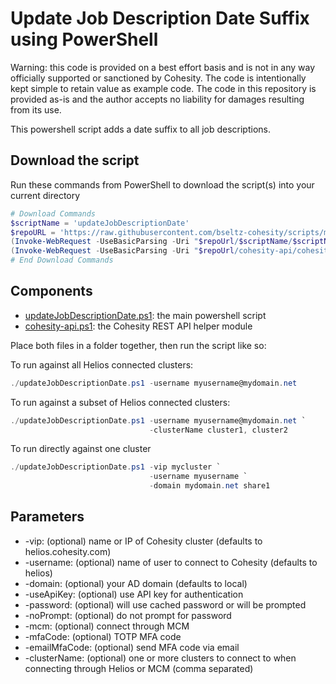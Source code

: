 # Update Job Description Date Suffix using PowerShell

Warning: this code is provided on a best effort basis and is not in any way officially supported or sanctioned by Cohesity. The code is intentionally kept simple to retain value as example code. The code in this repository is provided as-is and the author accepts no liability for damages resulting from its use.

This powershell script adds a date suffix to all job descriptions.

## Download the script

Run these commands from PowerShell to download the script(s) into your current directory

```powershell
# Download Commands
$scriptName = 'updateJobDescriptionDate'
$repoURL = 'https://raw.githubusercontent.com/bseltz-cohesity/scripts/master/powershell'
(Invoke-WebRequest -UseBasicParsing -Uri "$repoUrl/$scriptName/$scriptName.ps1").content | Out-File "$scriptName.ps1"; (Get-Content "$scriptName.ps1") | Set-Content "$scriptName.ps1"
(Invoke-WebRequest -UseBasicParsing -Uri "$repoUrl/cohesity-api/cohesity-api.ps1").content | Out-File cohesity-api.ps1; (Get-Content cohesity-api.ps1) | Set-Content cohesity-api.ps1
# End Download Commands
```

## Components

* [updateJobDescriptionDate.ps1](https://raw.githubusercontent.com/bseltz-cohesity/scripts/master/powershell/updateJobDescriptionDate/updateJobDescriptionDate.ps1): the main powershell script
* [cohesity-api.ps1](https://raw.githubusercontent.com/bseltz-cohesity/scripts/master/powershell/cohesity-api/cohesity-api.ps1): the Cohesity REST API helper module

Place both files in a folder together, then run the script like so:

To run against all Helios connected clusters:

```powershell
./updateJobDescriptionDate.ps1 -username myusername@mydomain.net
```

To run against a subset of Helios connected clusters:

```powershell
./updateJobDescriptionDate.ps1 -username myusername@mydomain.net `
                               -clusterName cluster1, cluster2
```

To run directly against one cluster

```powershell
./updateJobDescriptionDate.ps1 -vip mycluster `
                               -username myusername `
                               -domain mydomain.net share1
```

## Parameters

* -vip: (optional) name or IP of Cohesity cluster (defaults to helios.cohesity.com)
* -username: (optional) name of user to connect to Cohesity (defaults to helios)
* -domain: (optional) your AD domain (defaults to local)
* -useApiKey: (optional) use API key for authentication
* -password: (optional) will use cached password or will be prompted
* -noPrompt: (optional) do not prompt for password
* -mcm: (optional) connect through MCM
* -mfaCode: (optional) TOTP MFA code
* -emailMfaCode: (optional) send MFA code via email
* -clusterName: (optional) one or more clusters to connect to when connecting through Helios or MCM (comma separated)
